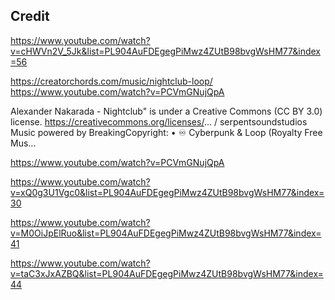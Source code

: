 ## Credit

https://www.youtube.com/watch?v=cHWVn2V_5Jk&list=PL904AuFDEgegPiMwz4ZUtB98bvgWsHM77&index=56

https://creatorchords.com/music/nightclub-loop/
https://www.youtube.com/watch?v=PCVmGNujQpA

Alexander Nakarada - Nightclub" is under a Creative Commons (CC BY 3.0) license.
https://creativecommons.org/licenses/...
   / serpentsoundstudios  
Music powered by BreakingCopyright:    • ♾️ Cyberpunk & Loop (Royalty Free Mus...  

https://www.youtube.com/watch?v=PCVmGNujQpA

https://www.youtube.com/watch?v=xQ0g3U1Vgc0&list=PL904AuFDEgegPiMwz4ZUtB98bvgWsHM77&index=30

https://www.youtube.com/watch?v=M0OiJpElRuo&list=PL904AuFDEgegPiMwz4ZUtB98bvgWsHM77&index=41

https://www.youtube.com/watch?v=taC3xJxAZBQ&list=PL904AuFDEgegPiMwz4ZUtB98bvgWsHM77&index=44